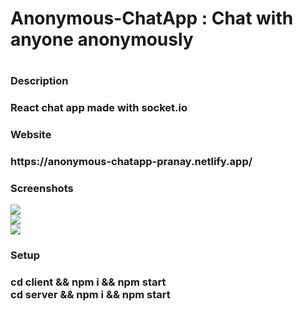<h1>Anonymous-ChatApp : Chat with anyone anonymously<h1>
  
 <h3>Description<h3>
 React chat app made with socket.io <br/>
   
 <h3>Website<h3>
https://anonymous-chatapp-pranay.netlify.app/<br/>

<h3>Screenshots</h3>
<img src="https://user-images.githubusercontent.com/69376775/161588975-639426fd-8f61-484f-a11e-a0778b66a1da.png"/><br/>
<img src="https://user-images.githubusercontent.com/69376775/161589111-b01d3b22-2e66-4e81-bebc-8ba995da71f4.png"/><br/>
<img src="https://user-images.githubusercontent.com/69376775/161589187-49861ad1-7622-482c-b610-abcf0900b85b.png"/><br/>




<h3> Setup<h3>
  cd client && npm i && npm start <br/>
  cd server && npm i && npm start
